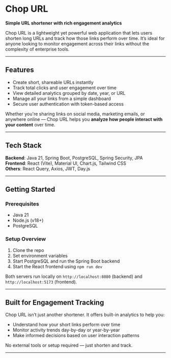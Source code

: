 # Chop URL
**Simple URL shortener with rich engagement analytics**

Chop URL is a lightweight yet powerful web application that lets users shorten long URLs and track how those links perform over time. It’s ideal for anyone looking to monitor engagement across their links without the complexity of enterprise tools.

---

## Features

- Create short, shareable URLs instantly  
- Track total clicks and user engagement over time  
- View detailed analytics grouped by date, year, or URL  
- Manage all your links from a simple dashboard  
- Secure user authentication with token-based access  

Whether you're sharing links on social media, marketing emails, or anywhere online — Chop URL helps you **analyze how people interact with your content** over time.

---

## Tech Stack

**Backend**: Java 21, Spring Boot, PostgreSQL, Spring Security, JPA  
**Frontend**: React (Vite), Material UI, Chart.js, Tailwind CSS  
**Others**: React Query, Axios, JWT, Day.js

---

## Getting Started

### Prerequisites
- Java 21  
- Node.js (v18+)  
- PostgreSQL

### Setup Overview
1. Clone the repo  
2. Set environment variables  
3. Start PostgreSQL and run the Spring Boot backend  
4. Start the React frontend using `npm run dev`

Both servers run locally on `http://localhost:8080` (backend) and `http://localhost:5173` (frontend).

---

## Built for Engagement Tracking

Chop URL isn’t just another shortener. It offers built-in analytics to help you:

- Understand how your short links perform over time  
- Monitor activity trends day-by-day or year-by-year  
- Make informed decisions based on user interaction patterns  

No external tools or setup required — just shorten and track.

---

